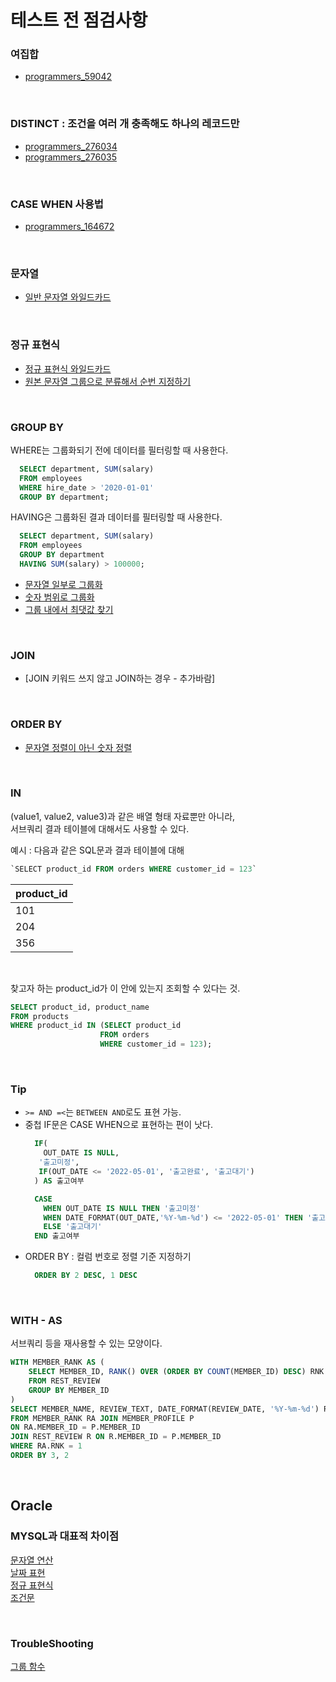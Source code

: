 # 테스트 전 점검사항
### 여집합
- [programmers_59042](https://github.com/TPA-ThreeProblemsAday/TPA_CHB/blob/main/hyobin/MYSQL/join/programmers_59042.sql)

<BR>

### DISTINCT : 조건을 여러 개 충족해도 하나의 레코드만
- [programmers_276034](https://github.com/TPA-ThreeProblemsAday/TPA_CHB/blob/main/hyobin/MYSQL/distinct/programmers_276034.sql)
- [programmers_276035](https://github.com/AtomicLiquors/TPA_CHB/blob/main/hyobin/MYSQL/join/programmers_276035.sql)

<BR>

### CASE WHEN 사용법
- [programmers_164672](https://github.com/TPA-ThreeProblemsAday/TPA_CHB/tree/main/hyobin/MYSQL/string)

<BR>

### 문자열
- [일반 문자열 와일드카드](https://github.com/TPA-ThreeProblemsAday/TPA_CHB/blob/main/hyobin/MYSQL/string/programmers_157343.sql)

<BR>

### 정규 표현식
- [정규 표현식 와일드카드](https://github.com/TPA-ThreeProblemsAday/TPA_CHB/blob/main/hyobin/MYSQL/string/regex/programmers_59045.sql)
- [원본 문자열 그룹으로 분류해서 순번 지정하기](https://github.com/AtomicLiquors/TPA_CHB/blob/main/hyobin/MYSQL/string/regex/programmers_164670.sql)

<BR>

### GROUP BY
WHERE는 그룹화되기 전에 데이터를 필터링할 때 사용한다.  
  ```sql
    SELECT department, SUM(salary)
    FROM employees
    WHERE hire_date > '2020-01-01'
    GROUP BY department;
  ```
HAVING은 그룹화된 결과 데이터를 필터링할 때 사용한다.
  ```sql
    SELECT department, SUM(salary)
    FROM employees
    GROUP BY department
    HAVING SUM(salary) > 100000;
  ```
- [문자열 일부로 그룹화](https://github.com/TPA-ThreeProblemsAday/TPA_CHB/blob/main/hyobin/MYSQL/group/programmers_131529.sql)
- [숫자 범위로 그룹화](https://coding-su.tistory.com/76)
- [그룹 내에서 최댓값 찾기](https://github.com/AtomicLiquors/SQL_Test_Practice/blob/main/group/maximum_in_group.md)
  
<BR>

### JOIN
- [JOIN 키워드 쓰지 않고 JOIN하는 경우 - 추가바람]

<BR>

### ORDER BY
- [문자열 정렬이 아닌 숫자 정렬](https://github.com/AtomicLiquors/SQL_Test_Practice/blob/main/order/Programmers_284531.sql)


<BR>

### IN
(value1, value2, value3)과 같은 배열 형태 자료뿐만 아니라,  
서브쿼리 결과 테이블에 대해서도 사용할 수 있다.

예시 : 다음과 같은 SQL문과 결과 테이블에 대해
```sql
`SELECT product_id FROM orders WHERE customer_id = 123`
```

| product_id |
|------------|
| 101        |
| 204        |
| 356        |

<br>

찾고자 하는 product_id가 이 안에 있는지 조회할 수 있다는 것.
```sql
SELECT product_id, product_name
FROM products
WHERE product_id IN (SELECT product_id
                    FROM orders
                    WHERE customer_id = 123);
```

<BR>

### Tip
- `>= AND =<`는 `BETWEEN AND`로도 표현 가능.
- 중첩 IF문은 CASE WHEN으로 표현하는 편이 낫다.
    ```SQL
      IF(
        OUT_DATE IS NULL, 
       '출고미정', 
       IF(OUT_DATE <= '2022-05-01', '출고완료', '출고대기')
      ) AS 출고여부
    ```
    ```SQL
      CASE
        WHEN OUT_DATE IS NULL THEN '출고미정' 
        WHEN DATE_FORMAT(OUT_DATE,'%Y-%m-%d') <= '2022-05-01' THEN '출고완료'
        ELSE '출고대기'
      END 출고여부 
    ```
- ORDER BY : 컬럼 번호로 정렬 기준 지정하기
    ```SQL
      ORDER BY 2 DESC, 1 DESC
    ```

<br>

### WITH - AS
서브쿼리 등을 재사용할 수 있는 모양이다.
```SQL
WITH MEMBER_RANK AS (
    SELECT MEMBER_ID, RANK() OVER (ORDER BY COUNT(MEMBER_ID) DESC) RNK
    FROM REST_REVIEW
    GROUP BY MEMBER_ID 
)
SELECT MEMBER_NAME,	REVIEW_TEXT, DATE_FORMAT(REVIEW_DATE, '%Y-%m-%d') REVIEW_DATE
FROM MEMBER_RANK RA JOIN MEMBER_PROFILE P 
ON RA.MEMBER_ID = P.MEMBER_ID 
JOIN REST_REVIEW R ON R.MEMBER_ID = P.MEMBER_ID 
WHERE RA.RNK = 1
ORDER BY 3, 2
```

<br>

## Oracle
### MYSQL과 대표적 차이점
[문자열 연산](https://github.com/AtomicLiquors/SQL_Test_Practice/blob/main/string/ORACLE_COMPARISON.MD)  
[날짜 표현](https://github.com/AtomicLiquors/SQL_Test_Practice/blob/main/date/Oracle_Comparison.md)  
[정규 표현식](https://github.com/AtomicLiquors/SQL_Test_Practice/blob/main/regex/Oracle_Comparison.MD)  
[조건문](https://github.com/AtomicLiquors/SQL_Test_Practice/blob/main/conditional/Oracle_Comparison.md)


<br>

### TroubleShooting
[그룹 함수](https://github.com/AtomicLiquors/SQL_Test_Practice/blob/main/group/Oracle.md)

